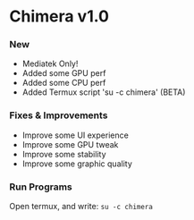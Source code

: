 # Chimera v1.0
### New
- Mediatek Only!
- Added some GPU perf
- Added some CPU perf
- Added Termux script 'su -c chimera' (BETA)

### Fixes & Improvements
- Improve some UI experience
- Improve some GPU tweak
- Improve some stability
- Improve some graphic quality

### Run Programs
Open termux, and write:
`` su -c chimera ``
